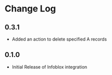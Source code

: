 # Change Log

## 0.3.1

- Added an action to delete specified A records

## 0.1.0

- Initial Release of Infoblox integration
